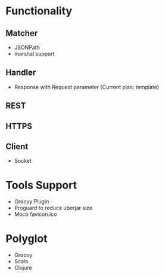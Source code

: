 # Functionality

## Matcher
* JSONPath
* marshal support

## Handler
* Response with Request parameter (Current plan: template)

## REST

## HTTPS

## Client
* Socket

# Tools Support
* Groovy Plugin
* Proguard to reduce uberjar size
* Moco favicon.ico

# Polyglot
* Groovy
* Scala
* Clojure